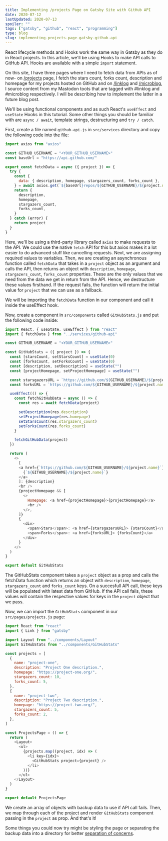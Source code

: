 ```yaml
---
title: Implementing /projects Page on Gatsby Site with GitHub API
date: 2020-07-12
lastUpdated: 2020-07-13
spoiler: ""
tags: ["gatsby", "github", "react", "programming"]
type: blog
slug: implementing-projects-page-gatsby-github-api
---
```


React lifecycle methods and Hooks work the same way in Gatsby as they do in React projects. In this article, we'll be using Hooks to make API calls to GitHub API. Hooks are available with a simple `import` statement.

On this site, I have three pages where I need to fetch data from APIs as of now- on [/projects](/projects) page, I fetch the stars count, forks count, description and homepage for my projects hosted on GitHub and on [/linklog](/linklog) and [/microblog](/microblog), I source content from my Mastodon toots that are tagged with #linklog and #microblog respectively. I will be describing how to implement the latter in a future blog post.

We'll be using functional components and as such React's `useEffect` and `useState` Hooks in this tutorial. Some other things you should be familiar with are `async / await`, template strings, destructuring and `try / catch`.

First, create a file named `github-api.js` in `src/services` directory and copy the following code into the file:

```javascript
import axios from "axios"

const GITHUB_USERNAME = "<YOUR_GITHUB_USERNAME>"
const baseUrl = "https://api.github.com/"

export const fetchData = async ({ project }) => {
  try {
    const {
      data: { description, homepage, stargazers_count, forks_count },
    } = await axios.get(`${baseUrl}repos/${GITHUB_USERNAME}/${project.name}`)
    return {
      description,
      homepage,
      stargazers_count,
      forks_count,
    }
  } catch (error) {
    return project
  }
}
```

Here, we'll be using a third-party library called `axios` to make requests to the API. We could use the native `fetch` API for this but axios makes it a lot easier to do advanced stuff like cancelling requests. Next, we are assigning required values to variables. Then, we are creating an asynchronous function called `fetchData` that takes in a `project` object as an argument and calls the API, then returns an object with `description`, `homepage`, `stargazers_count`, `forks_count` properties. These are the only values that we need from the data we get in return from the API. Hence, we destructure these values firsthand. If the request fails, the function will return the initial value for `project` that we can use as a fallback.

We will be importing the `fetchData` function in our component and call it inside the useEffect hook.

Now, create a component in `src/components` called `GitHubStats.js` and put the following code inside:

```javascript
import React, { useState, useEffect } from "react"
import { fetchData } from "../services/github-api"

const GITHUB_USERNAME = "<YOUR_GITHUB_USERNAME>"

const GitHubStats = ({ project }) => {
  const [starsCount, setStarsCount] = useState(0)
  const [forksCount, setForksCount] = useState(0)
  const [description, setDescription] = useState("")
  const [projectHomepage, setProjectHomepage] = useState("")

  const starsgazersURL = `https://github.com/${GITHUB_USERNAME}/${project.name}/stargazers`
  const forksURL = `https://github.com/${GITHUB_USERNAME}/${project.name}/network/members`

  useEffect(() => {
    const fetchGitHubData = async () => {
      const res = await fetchData(project)

      setDescription(res.description)
      setProjectHomepage(res.homepage)
      setStarsCount(res.stargazers_count)
      setForksCount(res.forks_count)
    }

    fetchGitHubData(project)
  })

  return (
    <>
      [
      <a href={`https://github.com/${GITHUB_USERNAME}/${project.name}`}>
        {`${GITHUB_USERNAME}/${project.name}`}
      </a>
      ]: {description}
      <br />
      {projectHomepage && [
        <>
          Homepage: <a href={projectHomepage}>{projectHomepage}</a>
          <br />
        </>,
      ]}
      {
        <div>
          <span>Stars</span>: <a href={starsgazersURL}> {starsCount}</a> •{" "}
          <span>Forks</span>: <a href={forksURL}> {forksCount}</a>
        </div>
      }
    </>
  )
}

export default GitHubStats
```

The GitHubStats component takes a `project` object as a prop and calls the fetchData function which returns an object with `description`, `homepage`, `stargazers_count` and `forks_count` keys. On a succesfull API call, these keys will be populated with latest data from GitHub. If the API call fails, these values will contain the respective values for keys in the `project` object that we pass.

Now, we can import the `GitHubStats` component in our `src/pages/projects.js` page:

```javascript
import React from "react"
import { Link } from "gatsby"

import Layout from "../components/Layout"
import GitHubStats from "../components/GitHubStats"

const projects = [
  {
    name: "project-one",
    description: "Project One description.",
    homepage: "https://project-one.org/",
    stargazers_count: 10,
    forks_count: 5,
  },
  {
    name: "project-two",
    description: "Project Two description.",
    homepage: "https://project-two.org/",
    stargazers_count: 5,
    forks_count: 2,
  },
]

const ProjectsPage = () => {
  return (
    <Layout>
      <ul>
        {projects.map((project, idx) => (
          <li key={idx}>
            <GitHubStats project={project} />
          </li>
        ))}
      </ul>
    </Layout>
  )
}

export default ProjectsPage
```

We create an array of objects with backup data to use if API call fails. Then, we map through each of the project and render `GitHubStats` component passing in the `project` as prop. And that's it!

Some things you could now try might be styling the page or separating the backup data into a directory for better [separation of concerns](https://en.wikipedia.org/wiki/Separation_of_concerns).
